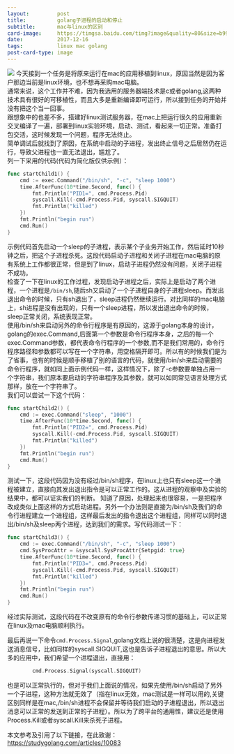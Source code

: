 ```yaml
---
layout:         post
title:          golang子进程的启动和停止
subtitle:       mac与linux的区别
card-image:     https://timgsa.baidu.com/timg?image&quality=80&size=b9999_10000&sec=1513447113487&di=c73f02fddca8c7917d825fd8f90aa69e&imgtype=0&src=http%3A%2F%2Fimgsrc.baidu.com%2Fimgad%2Fpic%2Fitem%2Fd000baa1cd11728b7e303b08c3fcc3cec3fd2cfe.jpg
date:           2017-12-16
tags:           linux mac golang
post-card-type: image
---
```

![](https://timgsa.baidu.com/timg?image&quality=80&size=b9999_10000&sec=1513447113487&di=c73f02fddca8c7917d825fd8f90aa69e&imgtype=0&src=http%3A%2F%2Fimgsrc.baidu.com%2Fimgad%2Fpic%2Fitem%2Fd000baa1cd11728b7e303b08c3fcc3cec3fd2cfe.jpg)
今天接到一个任务是将原来运行在mac的应用移植到linux，原因当然是因为客户那边当前是linux环境，也不想再采购mac电脑。  
通常来说，这个工作并不难，因为我选用的服务器端技术是c或者golang,这两种技术具有很好的可移植性，而且大多是重新编译即可运行，所以接到任务的开始并没有把这个当一回事。  
跟想象中的也差不多，搭建好linux测试服务器，在mac上把运行很久的应用重新交叉编译了一遍，部署到linux实验环境，启动、测试，看起来一切正常。准备打包交活，这时候发现一个问题，程序无法终止。  
简单调试后就找到了原因，在系统中启动的子进程，发出终止信号之后居然仍在运行，导致父进程也一直无法退出，尴尬了。  
列一下采用的代码(代码为简化版仅供示例）：  
```go
func startChild1() {
	cmd := exec.Command("/bin/sh", "-c", "sleep 1000")
	time.AfterFunc(10*time.Second, func() {
		fmt.Println("PID1=", cmd.Process.Pid)
		syscall.Kill(-cmd.Process.Pid, syscall.SIGQUIT)
		fmt.Println("killed")
	})
	fmt.Println("begin run")
	cmd.Run()
}
```
示例代码首先启动一个sleep的子进程，表示某个子业务开始工作，然后延时10秒钟之后，把这个子进程杀死。这段代码启动子进程和关闭子进程在mac电脑的原有系统上工作都很正常，但是到了linux，启动子进程仍然没有问题，关闭子进程不成功。  
检查了一下在linux的工作过程，发现启动子进程之后，实际上是启动了两个进程，一个进程是`/bin/sh`,随后sh又启动了一个子进程自身的子进程sleep。而发出退出命令的时候，只有sh退出了，sleep进程仍然继续运行。对比同样的mac电脑上，sh进程是没有出现的，只有一个sleep进程，所以发出退出命令的时候，sleep正常关闭，系统表现正常。  
使用/bin/sh来启动另外的命令行程序是有原因的，这源于golang本身的设计，golang的exec.Command,后面第一个参数是命令行程序本身，之后的每一个exec.Command参数，都代表命令行程序的一个参数,而不是我们常用的，命令行程序路径和参数都可以写在一个字符串，用空格隔开即可。所以有的时候我们是为了省事，也有的时候是顺手移植了别的语言的代码，就使用/bin/sh来启动需要的命令行程序，就如同上面示例代码一样，这样情况下，除了-c参数要单独占用一个字符串，我们原本要启动的字符串程序及其参数，就可以如同常见语言处理方式那样，放在一个字符串了。  
我们可以尝试一下这个代码：  
```go
func startChild2() {
	cmd := exec.Command("sleep", "1000")
	time.AfterFunc(10*time.Second, func() {
		fmt.Println("PID2=", cmd.Process.Pid)
		syscall.Kill(-cmd.Process.Pid, syscall.SIGQUIT)
		fmt.Println("killed")
	})
	fmt.Println("begin run")
	cmd.Run()
}
```
测试一下，这段代码因为没有经过/bin/sh程序，在linux上也只有sleep这一个进程被建立，直接向其发出退出指令是可以正常工作的。这从进程的观察中及实验的结果中，都可以证实我们的判断。 
知道了原因，处理起来也很容易，一是把程序改成类似上面这样的方式启动进程。另外一个办法则是直接为/bin/sh及我们的命令行进程建立一个进程组，这样最后发出的指令退出这个进程组，同样可以同时退出/bin/sh及sleep两个进程，达到我们的需求。写代码测试一下：  
```go
func startChild3() {
	cmd := exec.Command("/bin/sh", "-c", "sleep 1000")
	cmd.SysProcAttr = &syscall.SysProcAttr{Setpgid: true}
	time.AfterFunc(10*time.Second, func() {
		fmt.Println("PID3=", cmd.Process.Pid)
		syscall.Kill(-cmd.Process.Pid, syscall.SIGQUIT)
		fmt.Println("killed")
	})
	fmt.Println("begin run")
	cmd.Run()
}
```
经过实际测试，这段代码在不改变原有的命令行参数传递习惯的基础上，可以正常在linux及mac电脑顺利执行。  

最后再说一下命令`cmd.Process.Signal`,golang文档上说的很清楚，这是向进程发送消息信号，比如同样的syscall.SIGQUIT,这也是告诉子进程退出的意思。所以大多的应用中，我们希望一个进程退出，直接用：
```go
		cmd.Process.Signal(syscall.SIGQUIT)
```
也是可以正常执行的，但对于我们上面说的情况，如果先使用/bin/sh启动了另外一个子进程，这种方法就无效了（指在linux无效，mac测试是一样可以用的,关键区别同样是在mac,/bin/sh进程不会保留并等待我们启动的子进程退出，所以退出消息可以正常的发送到正常的子进程）。所以为了跨平台的通用性，建议还是使用Process.Kill或者syscall.Kill来杀死子进程。

本文参考及引用了以下链接，在此致谢：  
<https://studygolang.com/articles/10083>


